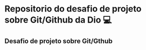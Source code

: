 # **Repositorio do desafio de projeto sobre Git/Github da Dio 💻**  
## Desafio de projeto sobre Git/Gthub 
